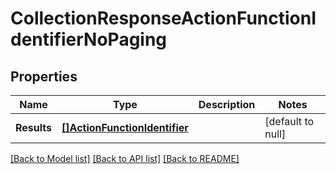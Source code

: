 # CollectionResponseActionFunctionIdentifierNoPaging

## Properties
Name | Type | Description | Notes
------------ | ------------- | ------------- | -------------
**Results** | [**[]ActionFunctionIdentifier**](ActionFunctionIdentifier.md) |  | [default to null]

[[Back to Model list]](../README.md#documentation-for-models) [[Back to API list]](../README.md#documentation-for-api-endpoints) [[Back to README]](../README.md)

